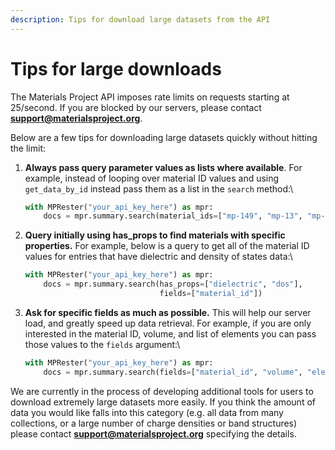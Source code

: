 ```yaml
---
description: Tips for download large datasets from the API
---
```


# Tips for large downloads

The Materials Project API imposes rate limits on requests starting at 25/second. If you are blocked by our servers, please contact **support@materialsproject.org**.&#x20;

Below are a few tips for downloading large datasets quickly without hitting the limit:

1.  **Always pass query parameter values as lists where available**. For example, instead of looping over material ID values and using `get_data_by_id` instead pass them as a list in the `search` method:\


    ```python
    with MPRester("your_api_key_here") as mpr:
        docs = mpr.summary.search(material_ids=["mp-149", "mp-13", "mp-22526"])
    ```
2.  **Query initially using has\_props to find materials with specific properties.** For example, below is a query to get all of the material ID values for entries that have dielectric and density of states data:\


    ```python
    with MPRester("your_api_key_here") as mpr:
        docs = mpr.summary.search(has_props=["dielectric", "dos"], 
                                  fields=["material_id"])
    ```
3.  **Ask for specific fields as much as possible.** This will help our server load, and greatly speed up data retrieval. For example, if you are only interested in the material ID, volume, and list of elements you can pass those values to the `fields` argument:\


    ```python
    with MPRester("your_api_key_here") as mpr:
        docs = mpr.summary.search(fields=["material_id", "volume", "elements"])
    ```

We are currently in the process of developing additional tools for users to download extremely large datasets more easily. If you think the amount of data you would like falls into this category (e.g. all data from many collections, or a large number of charge densities or band structures) please contact **support@materialsproject.org** specifying the details.
